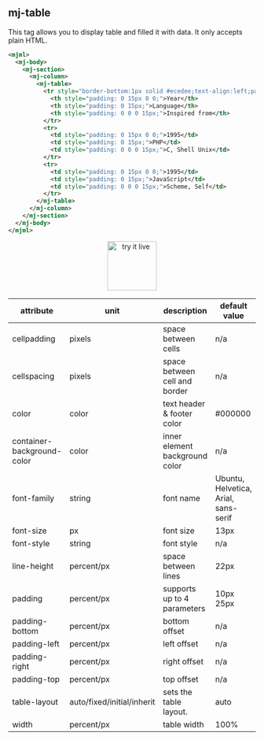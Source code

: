## mj-table

This tag allows you to display table and filled it with data. It only accepts plain HTML.

```xml
<mjml>
  <mj-body>
    <mj-section>
      <mj-column>
        <mj-table>
          <tr style="border-bottom:1px solid #ecedee;text-align:left;padding:15px 0;">
            <th style="padding: 0 15px 0 0;">Year</th>
            <th style="padding: 0 15px;">Language</th>
            <th style="padding: 0 0 0 15px;">Inspired from</th>
          </tr>
          <tr>
            <td style="padding: 0 15px 0 0;">1995</td>
            <td style="padding: 0 15px;">PHP</td>
            <td style="padding: 0 0 0 15px;">C, Shell Unix</td>
          </tr>
          <tr>
            <td style="padding: 0 15px 0 0;">1995</td>
            <td style="padding: 0 15px;">JavaScript</td>
            <td style="padding: 0 0 0 15px;">Scheme, Self</td>
          </tr>
        </mj-table>
      </mj-column>
    </mj-section>
  </mj-body>
</mjml>
```

<p align="center">
  <a href="https://mjml.io/try-it-live/components/table">
    <img width="100px" src="https://mjml.io/assets/img/svg/TRYITLIVE.svg" alt="try it live" />
  </a>
</p>

attribute                   | unit                        | description                    | default value
----------------------------|-----------------------------|------------------------------- |--------------
cellpadding                 | pixels                      | space between cells            | n/a
cellspacing                 | pixels                      | space between cell and border  | n/a
color                       | color                       | text header & footer color     | #000000
container-background-color  | color                       | inner element background color | n/a
font-family                 | string                      | font name                      | Ubuntu, Helvetica, Arial, sans-serif
font-size                   | px                          | font size                      | 13px
font-style                  | string                      | font style                     | n/a
line-height                 | percent/px                  | space between lines            | 22px
padding                     | percent/px                  | supports up to 4 parameters    | 10px 25px
padding-bottom              | percent/px                  | bottom offset                  | n/a
padding-left                | percent/px                  | left offset                    | n/a
padding-right               | percent/px                  | right offset                   | n/a
padding-top                 | percent/px                  | top offset                     | n/a
table-layout                | auto/fixed/initial/inherit  | sets the table layout.         | auto
width                       | percent/px                  | table width                    | 100%

